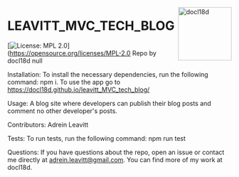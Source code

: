 
  <a href="https://github.com/docl18d" style="float:right"><img src="https://avatars3.githubusercontent.com/u/68399114?v=4" alt="docl18d" title="docl18d" width="120" height="120"></a>
  # LEAVITT_MVC_TECH_BLOG
  [![License: MPL 2.0](https://img.shields.io/badge/License-MPL%202.0-brightgreen.svg)](https://opensource.org/licenses/MPL-2.0
  Repo by docl18d
  null
  
  Installation: To install the necessary dependencies, run the following command: npm i.  To use the app go to https://docl18d.github.io/leavitt_MVC_tech_blog/

  Usage:  A blog site where developers can publish their blog posts and comment no other developer's posts.
  
  Contributors: Adrein Leavitt
  
  Tests: To run tests, run the following command: npm run test
  
  Questions: If you have questions about the repo, open an issue or contact me directly at adrein.leavitt@gmail.com. You can find more of my work at docl18d.
  
